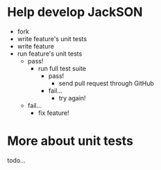 # Help develop JackSON
* fork
* write feature's unit tests
* write feature
* run feature's unit tests
	* pass!
		* run full test suite
			* pass!
				* send pull request through GitHub
			* fail...
				* try again!
	* fail...
		* fix feature!

# More about unit tests
todo...